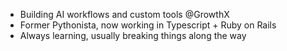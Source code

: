 - Building AI workflows and custom tools @GrowthX
- Former Pythonista, now working in Typescript + Ruby on Rails
- Always learning, usually breaking things along the way

<!---
KirklandGee/KirklandGee is a ✨ special ✨ repository because its `README.md` (this file) appears on your GitHub profile.
You can click the Preview link to take a look at your changes.
--->
